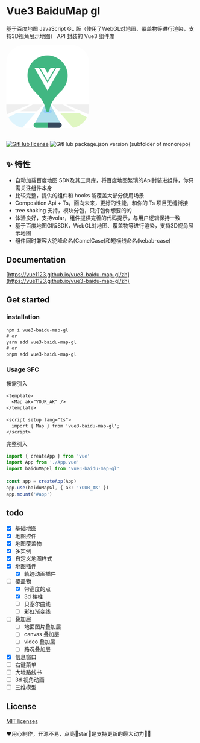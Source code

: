 # Vue3 BaiduMap gl

基于百度地图 JavaScript GL 版（使用了WebGL对地图、覆盖物等进行渲染，支持3D视角展示地图） API 封装的 Vue3 组件库

<img src='./docs/public/logo.png' style="border-radius:48px;overflow:hidden; width:220px;">
<br />
<br />

[![GitHub license](https://img.shields.io/github/license/yue1123/img-previewer?style=flat-square)](https://github.com/yue1123/img-previewer/blob/main/LICENSE)
<img src="https://img.shields.io/github/package-json/v/yue1123/vue3-baidu-map-gl?color=f90&style=flat-square" alt="GitHub package.json version (subfolder of monorepo)">


## ✨ 特性
- 自动加载百度地图 SDK及其工具库，将百度地图繁琐的Api封装进组件，你只需关注组件本身
- 比较完整，提供的组件和 hooks 能覆盖大部分使用场景
- Composition Api + Ts，面向未来，更好的性能，和你的 Ts 项目无缝衔接
- tree shaking 支持，模块分包，只打包你想要的的
- 体验良好，支持volar，组件提供完善的代码提示，与用户逻辑保持一致
- 基于百度地图Gl版SDK，WebGL对地图、覆盖物等进行渲染，支持3D视角展示地图
- 组件同时兼容大驼峰命名(CamelCase)和短横线命名(kebab-case)



## Documentation
[https://yue1123.github.io/vue3-baidu-map-gl/zh](https://yue1123.github.io/vue3-baidu-map-gl/zh)

## Get started

### installation
```shell
npm i vue3-baidu-map-gl
# or
yarn add vue3-baidu-map-gl
# or
pnpm add vue3-baidu-map-gl
```
### Usage SFC
按需引入
```vue
<template>
  <Map ak="YOUR_AK" />
</template>

<script setup lang="ts">
  import { Map } from 'vue3-baidu-map-gl';
</script>
```

完整引入
```ts
import { createApp } from 'vue'
import App from './App.vue'
import baiduMapGl from 'vue3-baidu-map-gl'

const app = createApp(App)
app.use(baiduMapGl, { ak: 'YOUR_AK' })
app.mount('#app')
```

## todo 
-   [x] 基础地图
-   [x] 地图控件
-   [x] 地图覆盖物
-   [x] 多实例
-   [x] 自定义地图样式
-   [x] 地图插件
    -   [x] 轨迹动画插件 
-   [ ] 覆盖物
    -   [x] 带高度的点
    -   [x] 3d 棱柱
    -   [ ] 贝塞尔曲线
    -   [ ] 彩虹渐变线   
-   [ ] 叠加层
    -   [ ] 地面图片叠加层
    -   [ ] canvas 叠加层
    -   [ ] video 叠加层
    -   [ ] 路况叠加层
-   [x] 信息窗口
-   [ ] 右键菜单
-   [ ] 大地路线书
-   [ ] 3d 视角动画
-   [ ] 三维模型
## License
[MIT licenses](https://opensource.org/licenses/MIT)

❤️用心制作，开源不易，点亮🌟star🌟是支持更新的最大动力✌🏻
